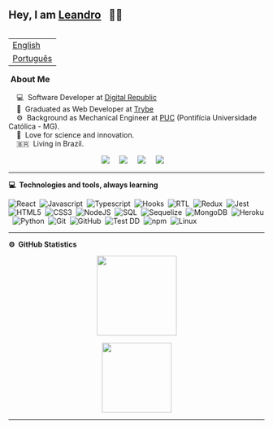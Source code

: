 ## Hey, I am [Leandro](https://leandrofcr.vercel.app/) &nbsp; :man_technologist:

<table align="right">
 <tr><td><a href="README.md">English</a></td></tr>
 <tr><td><a href="README_pt.md">Português</a></td></tr>
</table>

### &nbsp;About Me

&nbsp;&nbsp;&nbsp; :computer: &nbsp;Software Developer at [Digital Republic](https://www.digitalrepublic.com.br/) \
&nbsp;&nbsp;&nbsp; :rocket: &nbsp;Graduated as Web Developer at [Trybe](https://www.betrybe.com/)\
&nbsp;&nbsp;&nbsp; :gear: &nbsp;Background as Mechanical Engineer at [PUC](https://www.pucminas.br/institucional/Paginas/a-puc-minas.aspx) (Pontifícia Universidade Católica - MG).\
&nbsp;&nbsp;&nbsp; :telescope: &nbsp;Love for science and innovation.\
&nbsp;&nbsp;&nbsp; :brazil: &nbsp;Living in Brazil.

<p align="center">
  <a href="mailto:lleandrofr@gmail.com?subject=Olá%20Leandro%20Reis"><img src="https://img.shields.io/badge/gmail-%23D14836.svg?&style=for-the-badge&logo=gmail&logoColor=white" /></a>&nbsp;&nbsp;&nbsp;&nbsp;
  <a href="https://www.linkedin.com/in/leandrofcr/"><img src="https://img.shields.io/badge/linkedin-%230077B5.svg?&style=for-the-badge&logo=linkedin&logoColor=white" /></a>&nbsp;&nbsp;&nbsp;&nbsp;
	<a href="https://www.instagram.com/leandrofcr/"><img src="https://img.shields.io/badge/instagram-%23dc2743.svg?&style=for-the-badge&logo=instagram&logoColor=white" /></a>&nbsp;&nbsp;&nbsp;&nbsp;
<a href="https://leandrofcr.vercel.app/"><img src="https://img.shields.io/badge/-portfolio-green?&style=for-the-badge" /></a>&nbsp;&nbsp;&nbsp;&nbsp;
   </a>
</p>
</p>

<hr/>


<b> :computer: &nbsp;Technologies and tools, always learning</b>
  <br/>


![React](https://img.shields.io/badge/-React-61DAFB?style=flat=square&logo=react&logoColor=black)&nbsp;
![Javascript](https://img.shields.io/badge/-Javascript-yellow?style=flat=square&logo=javascript&logoColor=white)&nbsp;
![Typescript](https://img.shields.io/badge/-TypeScript-3178C6?style=flat=square&logo=typescript&logoColor=white)&nbsp;
![Hooks](https://img.shields.io/badge/-Hooks-61DAFB?style=flat=square&logo=react&logoColor=black)&nbsp;
![RTL](https://img.shields.io/badge/-RTL-61DAFB?style=flat=square&logo=react&logoColor=black)&nbsp;
![Redux](https://img.shields.io/badge/-Redux-764ABC?style=flat=square&logo=redux&logoColor=white)&nbsp;
![Jest](https://img.shields.io/badge/-Jest-C21325?style=flat=square&logo=jest&logoColor=white)&nbsp;
![HTML5](https://img.shields.io/badge/-HTML5-E34F26?style=flat=square&logo=html5&logoColor=white)&nbsp;
![CSS3](https://img.shields.io/badge/-CSS3-1572B6?style=flat=square&logo=css3&logoColor=white)&nbsp;
![NodeJS](https://img.shields.io/badge/-Node.Js-339933?style=flat=square&logo=node.js&logoColor=white)&nbsp;
![SQL](https://img.shields.io/badge/-SQL-4479A1?style=flat=square&logo=mysql&logoColor=white)&nbsp;
![Sequelize](https://img.shields.io/badge/-Sequelize-52B0E7?style=flat=square&logo=sequelize&logoColor=white)&nbsp;
![MongoDB](https://img.shields.io/badge/-MongoDB-47A248?style=flat=square&logo=mongodb&logoColor=white)&nbsp;
![Heroku](https://img.shields.io/badge/-Heroku-430098?style=flat=square&logo=heroku&logoColor=white)&nbsp;
![Python](https://img.shields.io/badge/-Python-3776AB?style=flat=square&logo=python&logoColor=white)&nbsp;
![Git](https://img.shields.io/badge/-Git-F05032?style=flat=square&logo=git&logoColor=white)&nbsp;
![GitHub](https://img.shields.io/badge/-GitHub-181717?style=flat=square&logo=github&logoColor=white)&nbsp;
![Test DD](https://img.shields.io/badge/-Test%20DD-orange?style=flat=square)&nbsp;
![npm](https://img.shields.io/badge/-npm-CB3837?style=flat=square&logo=npm&logoColor=white)&nbsp;
![Linux](https://img.shields.io/badge/-Linux-FCC624?style=flat=square&logo=linux&logoColor=black)&nbsp;

<!-- ![]()&nbsp; -->



<hr/>

<b>:gear: &nbsp;GitHub Statistics</b>
  <p align="center">
      <img height="157px" src="https://github-readme-stats.vercel.app/api?username=leandrofcr&theme=nightowl&count_private=true&hide_border=true" />
</p>
 <p align="center">
	<img height="137px" src="https://github-readme-stats.vercel.app/api/top-langs/?username=leandrofcr&layout=compact&hide_title=true&theme=nightowl&hide_border=true" />
  </p>


<hr/>
<br/>
